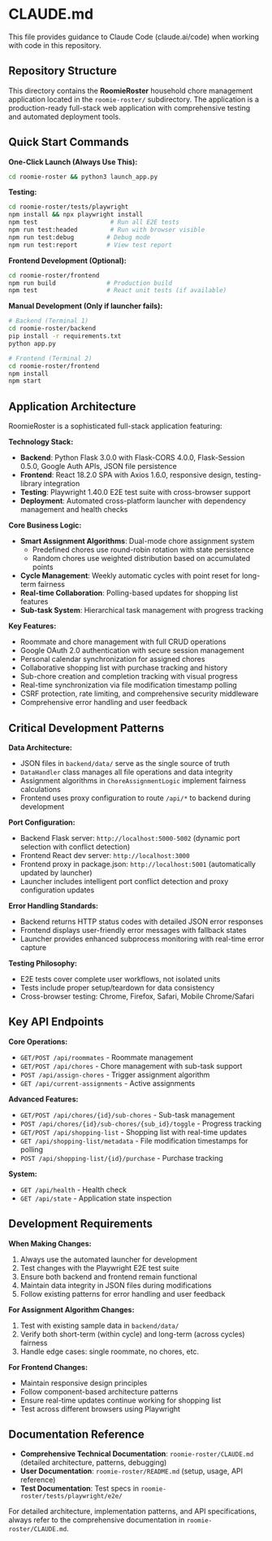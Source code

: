 # CLAUDE.md

This file provides guidance to Claude Code (claude.ai/code) when working with code in this repository.

## Repository Structure

This directory contains the **RoomieRoster** household chore management application located in the `roomie-roster/` subdirectory. The application is a production-ready full-stack web application with comprehensive testing and automated deployment tools.

## Quick Start Commands

**One-Click Launch (Always Use This):**
```bash
cd roomie-roster && python3 launch_app.py
```

**Testing:**
```bash
cd roomie-roster/tests/playwright
npm install && npx playwright install
npm test                    # Run all E2E tests
npm run test:headed         # Run with browser visible
npm run test:debug         # Debug mode
npm run test:report        # View test report
```

**Frontend Development (Optional):**
```bash
cd roomie-roster/frontend
npm run build              # Production build
npm test                   # React unit tests (if available)
```

**Manual Development (Only if launcher fails):**
```bash
# Backend (Terminal 1)
cd roomie-roster/backend
pip install -r requirements.txt
python app.py

# Frontend (Terminal 2)  
cd roomie-roster/frontend
npm install
npm start
```

## Application Architecture

RoomieRoster is a sophisticated full-stack application featuring:

**Technology Stack:**
- **Backend**: Python Flask 3.0.0 with Flask-CORS 4.0.0, Flask-Session 0.5.0, Google Auth APIs, JSON file persistence
- **Frontend**: React 18.2.0 SPA with Axios 1.6.0, responsive design, testing-library integration
- **Testing**: Playwright 1.40.0 E2E test suite with cross-browser support
- **Deployment**: Automated cross-platform launcher with dependency management and health checks

**Core Business Logic:**
- **Smart Assignment Algorithms**: Dual-mode chore assignment system
  - Predefined chores use round-robin rotation with state persistence
  - Random chores use weighted distribution based on accumulated points
- **Cycle Management**: Weekly automatic cycles with point reset for long-term fairness
- **Real-time Collaboration**: Polling-based updates for shopping list features
- **Sub-task System**: Hierarchical task management with progress tracking

**Key Features:**
- Roommate and chore management with full CRUD operations
- Google OAuth 2.0 authentication with secure session management
- Personal calendar synchronization for assigned chores
- Collaborative shopping list with purchase tracking and history
- Sub-chore creation and completion tracking with visual progress
- Real-time synchronization via file modification timestamp polling
- CSRF protection, rate limiting, and comprehensive security middleware
- Comprehensive error handling and user feedback

## Critical Development Patterns

**Data Architecture:**
- JSON files in `backend/data/` serve as the single source of truth
- `DataHandler` class manages all file operations and data integrity
- Assignment algorithms in `ChoreAssignmentLogic` implement fairness calculations
- Frontend uses proxy configuration to route `/api/*` to backend during development

**Port Configuration:**
- Backend Flask server: `http://localhost:5000-5002` (dynamic port selection with conflict detection)
- Frontend React dev server: `http://localhost:3000`
- Frontend proxy in package.json: `http://localhost:5001` (automatically updated by launcher)
- Launcher includes intelligent port conflict detection and proxy configuration updates

**Error Handling Standards:**
- Backend returns HTTP status codes with detailed JSON error responses
- Frontend displays user-friendly error messages with fallback states
- Launcher provides enhanced subprocess monitoring with real-time error capture

**Testing Philosophy:**
- E2E tests cover complete user workflows, not isolated units
- Tests include proper setup/teardown for data consistency
- Cross-browser testing: Chrome, Firefox, Safari, Mobile Chrome/Safari

## Key API Endpoints

**Core Operations:**
- `GET/POST /api/roommates` - Roommate management
- `GET/POST /api/chores` - Chore management with sub-task support
- `POST /api/assign-chores` - Trigger assignment algorithm
- `GET /api/current-assignments` - Active assignments

**Advanced Features:**
- `GET/POST /api/chores/{id}/sub-chores` - Sub-task management
- `POST /api/chores/{id}/sub-chores/{sub_id}/toggle` - Progress tracking
- `GET/POST /api/shopping-list` - Shopping list with real-time updates
- `GET /api/shopping-list/metadata` - File modification timestamps for polling
- `POST /api/shopping-list/{id}/purchase` - Purchase tracking

**System:**
- `GET /api/health` - Health check
- `GET /api/state` - Application state inspection

## Development Requirements

**When Making Changes:**
1. Always use the automated launcher for development
2. Test changes with the Playwright E2E test suite
3. Ensure both backend and frontend remain functional
4. Maintain data integrity in JSON files during modifications
5. Follow existing patterns for error handling and user feedback

**For Assignment Algorithm Changes:**
1. Test with existing sample data in `backend/data/`
2. Verify both short-term (within cycle) and long-term (across cycles) fairness
3. Handle edge cases: single roommate, no chores, etc.

**For Frontend Changes:**
- Maintain responsive design principles
- Follow component-based architecture patterns
- Ensure real-time updates continue working for shopping list
- Test across different browsers using Playwright

## Documentation Reference

- **Comprehensive Technical Documentation**: `roomie-roster/CLAUDE.md` (detailed architecture, patterns, debugging)
- **User Documentation**: `roomie-roster/README.md` (setup, usage, API reference)
- **Test Documentation**: Test specs in `roomie-roster/tests/playwright/e2e/`

For detailed architecture, implementation patterns, and API specifications, always refer to the comprehensive documentation in `roomie-roster/CLAUDE.md`.
